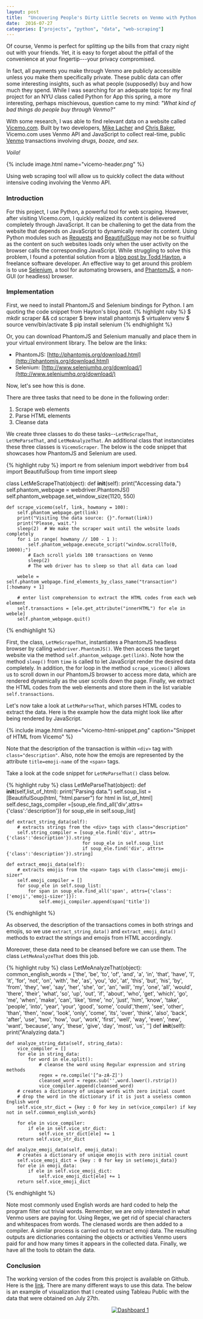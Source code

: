 ```yaml
---
layout: post
title:  "Uncovering People's Dirty Little Secrets on Venmo with Python Web Scraper"
date:  2016-07-27
categories: ["projects", "python", "data", "web-scraping"]
---
```



Of course, Venmo is perfect for splitting up the bills from that crazy night out with your friends. Yet, it is easy to forget about the pitfall of the convenience at your fingertip---your privacy compromised.


In fact, all payments you make through Venmo are publicly accessible unless you make them specifically private. These public data can offer some interesting insights, such as what people (supposedly) buy and how much they spend. While I was searching for an adequate topic for my final project for an NYU class called Python for App this spring, a more interesting, perhaps mischievous, question came to my mind: *"What kind of bad things do people buy through Venmo?"*


With some research, I was able to find relevant data on a website called [Vicemo.com](http://www.vicemo.com/). Built by two developers, [Mike Lacher](http://mikelacher.com/) and [Chris Baker](http://ilovechrisbaker.com/), Vicemo.com uses Venmo API and JavaScript to collect real-time, public [Venmo](http://www.venmo.com/) transactions involving *drugs, booze, and sex*.


*Voila!* 


{% include image.html name="vicemo-header.png" %}


Using web scraping tool will allow us to quickly collect the data without intensive coding involving the Venmo API.


### Introduction


For this project, I use Python, a powerful tool for web scraping. However, after visiting Vicemo.com, I quickly realized its content is delievered completely through JavaScript. It can be challening to get the data from the website that depends on JavaScript to dynamically render its content. Using Python modules such as [Requests](http://docs.python-requests.org/en/master/) and [BeautifulSoup](https://www.crummy.com/software/BeautifulSoup/) may not be so fruitful as the content on such websites loads only when the user activity on the browser calls the corresponding JavaScript. While struggling to solve this problem, I found a potential solution from a [blog post by Todd Hayton](http://toddhayton.com/2015/02/03/scraping-with-python-selenium-and-phantomjs/), a freelance software developer. An effective way to get around this problem is to use [Selenium](http://www.seleniumhq.org/), a tool for automating browsers, and [PhantomJS](http://phantomjs.org/), a non-GUI (or headless) browser. 


### Implementation


First, we need to install PhantomJS and Selenium bindings for Python. I am quoting the code snippet from Hayton's blog post.
{% highlight ruby %}
$ mkdir scraper && cd scraper
$ brew install phantomjs
$ virtualenv venv
$ source venv/bin/activate
$ pip install selenium
{% endhighlight %}

Or, you can download PhantomJS and Selenium manually and place them in your virtual environment library. The below are the links:

- PhantomJS: [http://phantomjs.org/download.html](http://phantomjs.org/download.html)
- Selenium: [http://www.seleniumhq.org/download/](http://www.seleniumhq.org/download/)


Now, let's see how this is done. 


There are three tasks that need to be done in the following order:

1. Scrape web elements
2. Parse HTML elements
3. Cleanse data


We create three classes to do these tasks--`LetMeScrapeThat`, `LetMeParseThat`, and `LetMeAnalyzeThat`. An additional class that instanciates these three classes is `VicemoScraper`. The below is the code snippet that showcases how PhantomJS and Selenium are used.

{% highlight ruby %}
import re
from selenium import webdriver
from bs4 import BeautifulSoup
from time import sleep


class LetMeScrapeThat(object):
    def __init__(self):
        print("Accessing data.")
        self.phantom_webpage = webdriver.PhantomJS()
        self.phantom_webpage.set_window_size(1120, 550)

    def scrape_vicemo(self, link, howmany = 100):
        self.phantom_webpage.get(link)
        print("Visiting the data source: {}".format(link))
        print("Please, wait.")
        sleep(2)  # We make the scraper wait until the website loads completely
        for i in range( howmany // 100 - 1 ):
            self.phantom_webpage.execute_script("window.scrollTo(0, 10000);")
            # Each scroll yields 100 transactions on Venmo
            sleep(2)
            # The web driver has to sleep so that all data can load

        webele = self.phantom_webpage.find_elements_by_class_name("transaction")[:howmany + 1]

        # enter list comprehension to extract the HTML codes from each web element
        self.transactions = [ele.get_attribute("innerHTML") for ele in webele]
        self.phantom_webpage.quit()
{% endhighlight %}

First, the class, `LetMeScrapeThat`, instantiates a PhantomJS headless browser by calling `webdriver.PhantomJS()`. We then access the target website via the method `self.phantom_webpage.get(link)`. Note how the method `sleep()` from `time` is called to let JavaScript render the desired data completely. In addition, the for loop in the method `scrape_vicemo()` allows us to scroll down in our PhantomJS browser to access more data, which are rendered dynamically as the user scrolls down the page. Finally, we extract the HTML codes from the web elements and store them in the list variable `self.transactions`. 


Let's now take a look at `LetMeParseThat`, which parses HTML codes to extract the data. Here is the example how the data might look like after being rendered by JavaScript.

{% include image.html name="vicemo-html-snippet.png" caption="Snippet of HTML from Vicemo" %}

Note that the description of the transaction is within `<div>` tag with `class="description"`. Also, note how the emojis are represented by the attribute `title=emoji-name` of the `<span>` tags.


Take a look at the code snippet for `LetMeParseThat()` class below.

{% highlight ruby %}
class LetMeParseThat(object):
    def __init__(self,list_of_html):
        print("Parsing data.")
        self.soup_list = [BeautifulSoup(html, "html.parser") for html in list_of_html]
        self.desc_tags_compiler =[soup_ele.find_all('div',attrs={'class':'description'}) for soup_ele in self.soup_list]

    def extract_string_data(self):
        # extracts strings from the <div> tags with class="description"
        self.string_compiler = [soup_ele.find('div', attrs={'class':'description'}).string
                                for soup_ele in self.soup_list
                                if soup_ele.find('div', attrs={'class':'description'}).string]

    def extract_emoji_data(self):
        # extracts emojis from the <span> tags with class="emoji emoji-sizer"
        self.emoji_compiler = []
        for soup_ele in self.soup_list:
            for span in soup_ele.find_all('span', attrs={'class':['emoji','emoji-sizer']}):
                self.emoji_compiler.append(span['title'])
{% endhighlight %}

As observed, the description of the transactions comes in both strings and emojis, so we use `extract_string_data()` and `extract_emoji_data()` methods to extract the strings and emojis from HTML accordingly.


Moreover, these data need to be cleansed before we can use them. The class `LetMeAnalyzeThat` does this job.

{% highlight ruby %}
class LetMeAnalyzeThat(object):
    common_english_words = ['the', 'be', 'to', 'of', 'and', 'a', 'in', 'that', 'have', 'I', 'it', 'for', 'not', 'on', 'with', 'he', 'as', 'you', 'do', 'at', 'this', 'but', 'his', 'by', 'from', 'they', 'we', 'say', 'her', 'she', 'or', 'an', 'will', 'my', 'one', 'all', 'would', 'there', 'their', 'what', 'so', 'up', 'out', 'if', 'about', 'who',	'get', 'which', 'go', 'me', 'when', 'make', 'can', 'like', 'time', 'no', 'just', 'him', 'know', 'take', 'people', 'into', 'year', 'your', 'good', 'some', 'could','them', 'see', 'other', 'than', 'then', 'now', 'look', 'only', 'come', 'its', 'over', 'think', 'also', 'back', 'after', 'use', 'two', 'how',	'our', 'work', 'first',	'well',	'way', 'even', 'new',	'want', 'because', 'any', 'these', 'give', 'day', 'most', 'us', '']
    def __init__(self):
        print("Analyzing data.")

    def analyze_string_data(self, string_data):
        vice_compiler = []
        for ele in string_data:
            for word in ele.split():
                # cleanse the word using Regular expression and string methods
                regex = re.compile('[^a-zA-Z]')
                cleansed_word = regex.sub('',word.lower().rstrip())
                vice_compiler.append(cleansed_word)
        # creates a dictionary of unique words with zero initial count
        # drop the word in the dictionary if it is just a useless common English word
        self.vice_str_dict = {key : 0 for key in set(vice_compiler) if key not in self.common_english_words}

        for ele in vice_compiler:
            if ele in self.vice_str_dict:
                self.vice_str_dict[ele] += 1
        return self.vice_str_dict

    def analyze_emoji_data(self, emoji_data):
        # creates a dictionary of unique emojis with zero initial count
        self.vice_emoji_dict = {key : 0 for key in set(emoji_data)}
        for ele in emoji_data:
            if ele in self.vice_emoji_dict:
                self.vice_emoji_dict[ele] += 1
        return self.vice_emoji_dict
{% endhighlight %}

Note most commonly used English words are hard coded to help the program filter out trivial words. Remember, we are only interested in what Venmo users are paying for. Using Regex, we get rid of special characters and whitespaces from words. The clenased words are then added to a compiler. A similar process is carried out to extract emoji data. The resulting outputs are dictionaries containing the objects or activities Venmo users paid for and how many times it appears in the collected data. Finally, we have all the tools to obtain the data. 


### Conclusion

The working version of the codes from this project is available on Github. Here is the [link](https://github.com/kennylee15/vicemo_scraper). There are many different ways to use this data. The below is an example of visualization that I created using Tableau Public with the data that were obtained on July 27th.


<center>
<script type='text/javascript' src='https://public.tableau.com/javascripts/api/viz_v1.js'></script><div class='tableauPlaceholder' style='width: 654px; height: 646px;'><noscript><a href='#'><img alt='Dashboard 1 ' src='https:&#47;&#47;public.tableau.com&#47;static&#47;images&#47;Vi&#47;Vicemo&#47;Dashboard1&#47;1_rss.png' style='border: none' /></a></noscript><object class='tableauViz' width='654' height='646' style='display:none;'><param name='host_url' value='https%3A%2F%2Fpublic.tableau.com%2F' /> <param name='site_root' value='' /><param name='name' value='Vicemo&#47;Dashboard1' /><param name='tabs' value='no' /><param name='toolbar' value='yes' /><param name='static_image' value='https:&#47;&#47;public.tableau.com&#47;static&#47;images&#47;Vi&#47;Vicemo&#47;Dashboard1&#47;1.png' /> <param name='animate_transition' value='yes' /><param name='display_static_image' value='yes' /><param name='display_spinner' value='yes' /><param name='display_overlay' value='yes' /><param name='display_count' value='yes' /></object></div>
</center>

